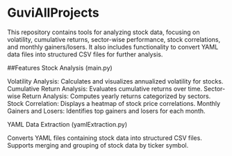 # GuviAllProjects
This repository contains tools for analyzing stock data, focusing on volatility, cumulative returns, sector-wise performance, stock correlations, and monthly gainers/losers. It also includes functionality to convert YAML data files into structured CSV files for further analysis.


##Features
Stock Analysis (main.py)

  Volatility Analysis: Calculates and visualizes annualized volatility for stocks.
  Cumulative Return Analysis: Evaluates cumulative returns over time.
  Sector-wise Return Analysis: Computes yearly returns categorized by sectors.
  Stock Correlation: Displays a heatmap of stock price correlations.
  Monthly Gainers and Losers: Identifies top gainers and losers for each month.

YAML Data Extraction (yamlExtraction.py)

  Converts YAML files containing stock data into structured CSV files.
  Supports merging and grouping of stock data by ticker symbol.
